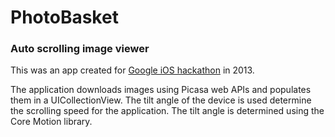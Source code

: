 PhotoBasket
===========

### Auto scrolling image viewer

This was an app created for [Google iOS hackathon](https://sites.google.com/site/ioshackathon2013/) in 2013.

The application downloads images using Picasa web APIs and populates them in a UICollectionView.
The tilt angle of the device is used determine the scrolling speed for the application. The tilt angle is determined using the Core Motion library.

